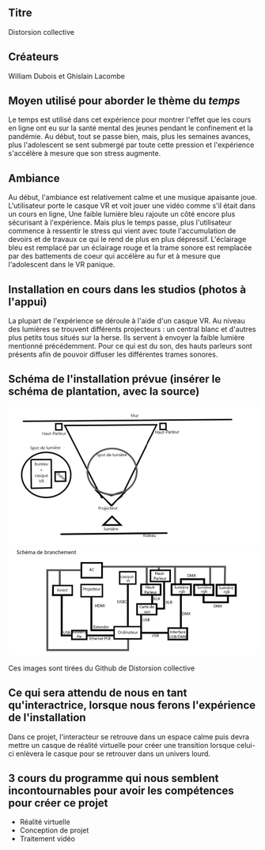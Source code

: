 ## Titre 

Distorsion collective

## Créateurs 

William Dubois et Ghislain Lacombe

## Moyen utilisé pour aborder le thème du *temps* 

Le temps est utilisé dans cet expérience pour montrer l'effet que les cours en ligne ont eu sur la santé mental des jeunes pendant le confinement et la pandémie. Au début, tout se passe bien, mais, plus les semaines avances, plus l'adolescent se sent submergé par toute cette pression et l'expérience s'accélère à mesure que son stress augmente.

## Ambiance

Au début, l'ambiance est relativement calme et une musique apaisante joue. L'utilisateur porte le casque VR et voit jouer une vidéo comme s'il était dans un cours en ligne, Une faible lumière bleu rajoute un côté encore plus sécurisant à l'expérience. Mais plus le temps passe, plus l'utilisateur commence à ressentir le stress qui vient avec toute l'accumulation de devoirs et de travaux ce qui le rend de plus en plus dépressif. L'éclairage bleu est remplacé par un éclairage rouge et la trame sonore est remplacée par des battements de coeur qui accélère au fur et à mesure que l'adolescent dans le VR panique.

## Installation en cours dans les studios (photos à l'appui)

La plupart de l'expérience se déroule à l'aide d'un casque VR. Au niveau des lumières se trouvent différents projecteurs : un central blanc et d'autres plus petits tous situés sur la herse. Ils servent à envoyer la faible lumière mentionné précédemment. Pour ce qui est du son, des hauts parleurs sont présents afin de pouvoir diffuser les différentes trames sonores.

## Schéma de l'installation prévue (insérer le schéma de plantation, avec la source)
![image du schémas de Distorsion collective](medias/schemas/distorsion1.png)
![image du schémas de branchement de Distorsion collective](medias/schemas/distorsion2.png)

Ces images sont tirées du Github de Distorsion collective
## Ce qui sera attendu de nous en tant qu'interactrice, lorsque nous ferons l'expérience de l'installation
Dans ce projet, l'interacteur se retrouve dans un espace calme puis devra mettre un casque de réalité virtuelle pour créer une transition lorsque celui-ci enlèvera le casque pour se retrouver dans un univers lourd.

## 3 cours du programme qui nous semblent incontournables pour avoir les compétences pour créer ce projet 
 - Réalité virtuelle
 - Conception de projet
 - Traitement vidéo
